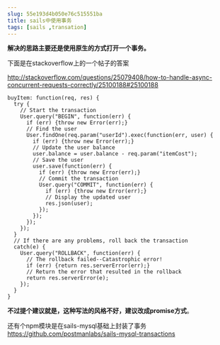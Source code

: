 ```yaml
---
slug: 55e193d4b050e76c515551ba
title: sails中使用事务
tags: [sails ,transation]
---
```


**解决的思路主要还是使用原生的方式打开一个事务。**

下面是在stackoverflow上的一个帖子的答案

http://stackoverflow.com/questions/25079408/how-to-handle-async-concurrent-requests-correctly/25100188#25100188

```
buyItem: function(req, res) {
  try {
    // Start the transaction
    User.query("BEGIN", function(err) {
      if (err) {throw new Error(err);}
      // Find the user
      User.findOne(req.param("userId").exec(function(err, user) {
        if (err) {throw new Error(err);}
        // Update the user balance
        user.balance = user.balance - req.param("itemCost");
        // Save the user
        user.save(function(err) {
          if (err) {throw new Error(err);}
          // Commit the transaction
          User.query("COMMIT", function(err) {
            if (err) {throw new Error(err);}
            // Display the updated user
            res.json(user);
          });
        });
      });
    });
  } 
  // If there are any problems, roll back the transaction
  catch(e) {
    User.query("ROLLBACK", function(err) {
      // The rollback failed--Catastrophic error!
      if (err) {return res.serverError(err);}
      // Return the error that resulted in the rollback
      return res.serverError(e);
    });
  }
}
```

**不过提个建议就是，这种写法的风格不好，建议改成promise方式**。

还有个npm模块是在sails-mysql基础上封装了事务
https://github.com/postmanlabs/sails-mysql-transactions
